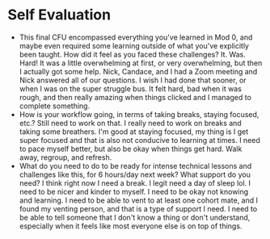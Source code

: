 # Self Evaluation

- This final CFU encompassed everything you've learned in Mod 0, and maybe even required some learning outside of what you've explicitly been taught. How did it feel as you faced these challenges?
  It. Was. Hard! It was a little overwhelming at first, or very overwhelming, but then I actually got some help. Nick, Candace, and I had a Zoom meeting and Nick answered all of our questions. I wish I had done that sooner, or when I was on the super struggle bus. It felt hard, bad when it was rough, and then really amazing when things clicked and I managed to complete something.
- How is your workflow going, in terms of taking breaks, staying focused, etc.?
Still need to work on that. I really need to work on breaks and taking some breathers. I'm good at staying focused, my thing is I get super focused and that is also not conducive to learning at times. I need to pace myself better, but also be okay when things get hard. Walk away, regroup, and refresh.
- What do you need to do to be ready for intense technical lessons and challenges like this, for 6 hours/day next week? What support do you need?
 I think right now I need a break. I legit need a day of sleep lol. I need to be nicer and kinder to myself. I need to be okay not knowing and learning. I need to be able to vent to at least one cohort mate, and I found my venting person, and that is a type of support I need. I need to be able to tell someone that I don't know a thing or don't understand, especially when it feels like most everyone else is on top of things. 
